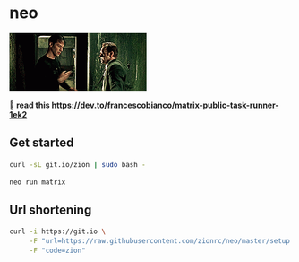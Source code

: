 # neo

![neo](neo.gif)

**🐇 read this https://dev.to/francescobianco/matrix-public-task-runner-1ek2**

## Get started

```bash
curl -sL git.io/zion | sudo bash -
```

```bash
neo run matrix
```

## Url shortening

```bash
curl -i https://git.io \
     -F "url=https://raw.githubusercontent.com/zionrc/neo/master/setup.sh" \
     -F "code=zion"
```




